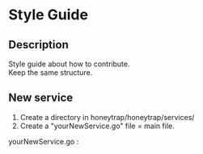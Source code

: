 # Style Guide

## Description

Style guide about how to contribute.        
Keep the same structure.

## New service

1. Create a directory in honeytrap/honeytrap/services/
2. Create a "yourNewService.go" file = main file.

yourNewService.go :






















